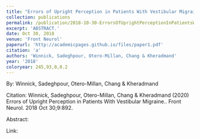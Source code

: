 ```yaml
---
title: "Errors of Upright Perception in Patients With Vestibular Migraine."
collection: publications
permalink: /publication/2018-10-30-ErrorsOfUprightPerceptionInPatientsWithVestibularMigraine_
excerpt: 'ABSTRACT.'
date: Oct 30, 2018
venue: 'Front Neurol'
paperurl: 'http://academicpages.github.io/files/paper1.pdf'
citation: 'a'
authors: 'Winnick, Sadeghpour, Otero-Millan, Chang & Kheradmand'
year: '2018'
coloryear: 245,93,0,0.2
---
```


By: Winnick, Sadeghpour, Otero-Millan, Chang & Kheradmand

Citation: Winnick, Sadeghpour, Otero-Millan, Chang & Kheradmand (2020) Errors of Upright Perception in Patients With Vestibular Migraine.. Front Neurol\. 2018 Oct 30;9:892\. 

Abstract: 

Link: 
